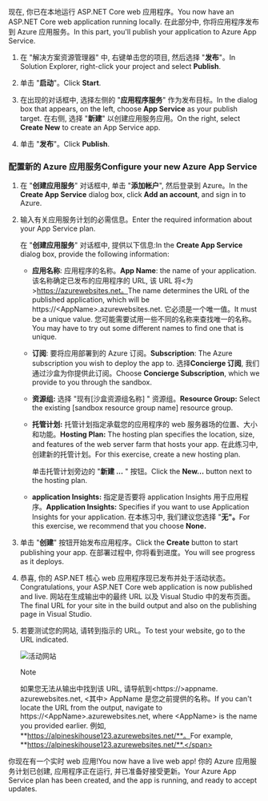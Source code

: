 <span data-ttu-id="a941a-101">现在, 你已在本地运行 ASP.NET Core web 应用程序。</span><span class="sxs-lookup"><span data-stu-id="a941a-101">You now have an ASP.NET Core web application running locally.</span></span> <span data-ttu-id="a941a-102">在此部分中, 你将应用程序发布到 Azure 应用服务。</span><span class="sxs-lookup"><span data-stu-id="a941a-102">In this part, you'll publish your application to Azure App Service.</span></span>

1. <span data-ttu-id="a941a-103">在 "解决方案资源管理器" 中, 右键单击您的项目, 然后选择 "**发布**"。</span><span class="sxs-lookup"><span data-stu-id="a941a-103">In Solution Explorer, right-click your project and select **Publish**.</span></span>

1. <span data-ttu-id="a941a-104">单击 "**启动**"。</span><span class="sxs-lookup"><span data-stu-id="a941a-104">Click **Start**.</span></span>

1. <span data-ttu-id="a941a-105">在出现的对话框中, 选择左侧的 "**应用程序服务**" 作为发布目标。</span><span class="sxs-lookup"><span data-stu-id="a941a-105">In the dialog box that appears, on the left, choose **App Service** as your publish target.</span></span>  <span data-ttu-id="a941a-106">在右侧, 选择 "**新建**" 以创建应用服务应用。</span><span class="sxs-lookup"><span data-stu-id="a941a-106">On the right, select **Create New** to create an App Service app.</span></span>

1. <span data-ttu-id="a941a-107">单击 "**发布**"。</span><span class="sxs-lookup"><span data-stu-id="a941a-107">Click **Publish**.</span></span>

### <a name="configure-your-new-azure-app-service"></a><span data-ttu-id="a941a-108">配置新的 Azure 应用服务</span><span class="sxs-lookup"><span data-stu-id="a941a-108">Configure your new Azure App Service</span></span>

1. <span data-ttu-id="a941a-109">在 "**创建应用服务**" 对话框中, 单击 "**添加帐户**", 然后登录到 Azure。</span><span class="sxs-lookup"><span data-stu-id="a941a-109">In the **Create App Service** dialog box, click **Add an account**, and sign in to Azure.</span></span>

1. <span data-ttu-id="a941a-110">输入有关应用服务计划的必需信息。</span><span class="sxs-lookup"><span data-stu-id="a941a-110">Enter the required information about your App Service plan.</span></span>

    <span data-ttu-id="a941a-111">在 "**创建应用服务**" 对话框中, 提供以下信息:</span><span class="sxs-lookup"><span data-stu-id="a941a-111">In the **Create App Service** dialog box, provide the following information:</span></span>

    - <span data-ttu-id="a941a-112">**应用名称**: 应用程序的名称。</span><span class="sxs-lookup"><span data-stu-id="a941a-112">**App Name**: the name of your application.</span></span>  <span data-ttu-id="a941a-113">该名称确定已发布的应用程序的 URL, 该 URL 将&lt;为&gt;https://azurewebsites.net。</span><span class="sxs-lookup"><span data-stu-id="a941a-113">The name determines the URL of the published application, which will be https://&lt;AppName&gt;.azurewebsites.net.</span></span> <span data-ttu-id="a941a-114">它必须是一个唯一值。</span><span class="sxs-lookup"><span data-stu-id="a941a-114">It must be a unique value.</span></span> <span data-ttu-id="a941a-115">您可能需要试用一些不同的名称来查找唯一的名称。</span><span class="sxs-lookup"><span data-stu-id="a941a-115">You may have to try out some different names to find one that is unique.</span></span>

    - <span data-ttu-id="a941a-116">**订阅**: 要将应用部署到的 Azure 订阅。</span><span class="sxs-lookup"><span data-stu-id="a941a-116">**Subscription**: The Azure subscription you wish to deploy the app to.</span></span> <span data-ttu-id="a941a-117">选择**Concierge 订阅**, 我们通过沙盒为你提供此订阅。</span><span class="sxs-lookup"><span data-stu-id="a941a-117">Choose **Concierge Subscription**, which we provide to you through the sandbox.</span></span>

    - <span data-ttu-id="a941a-118">**资源组:** 选择 "现有<rgn>[沙盒资源组名称]</rgn> " 资源组。</span><span class="sxs-lookup"><span data-stu-id="a941a-118">**Resource Group:** Select the existing <rgn>[sandbox resource group name]</rgn> resource group.</span></span>

    - <span data-ttu-id="a941a-119">**托管计划:** 托管计划指定承载您的应用程序的 web 服务器场的位置、大小和功能。</span><span class="sxs-lookup"><span data-stu-id="a941a-119">**Hosting Plan:** The hosting plan specifies the location, size, and features of the web server farm that hosts your app.</span></span>  <span data-ttu-id="a941a-120">在此练习中, 创建新的托管计划。</span><span class="sxs-lookup"><span data-stu-id="a941a-120">For this exercise, create a new hosting plan.</span></span>

        <span data-ttu-id="a941a-121">单击托管计划旁边的 "**新建 ...** " 按钮。</span><span class="sxs-lookup"><span data-stu-id="a941a-121">Click the **New...** button next to the hosting plan.</span></span>

    - <span data-ttu-id="a941a-122">**application Insights:** 指定是否要将 application Insights 用于应用程序。</span><span class="sxs-lookup"><span data-stu-id="a941a-122">**Application Insights:** Specifies if you want to use Application Insights for your application.</span></span> <span data-ttu-id="a941a-123">在本练习中, 我们建议您选择 "**无"。**</span><span class="sxs-lookup"><span data-stu-id="a941a-123">For this exercise, we recommend that you choose **None.**</span></span>

1. <span data-ttu-id="a941a-124">单击 "**创建**" 按钮开始发布应用程序。</span><span class="sxs-lookup"><span data-stu-id="a941a-124">Click the **Create** button to start publishing your app.</span></span> <span data-ttu-id="a941a-125">在部署过程中, 你将看到进度。</span><span class="sxs-lookup"><span data-stu-id="a941a-125">You will see progress as it deploys.</span></span>

1. <span data-ttu-id="a941a-126">恭喜, 你的 ASP.NET 核心 web 应用程序现已发布并处于活动状态。</span><span class="sxs-lookup"><span data-stu-id="a941a-126">Congratulations, your ASP.NET Core web application is now published and live.</span></span> <span data-ttu-id="a941a-127">网站在生成输出中的最终 URL 以及 Visual Studio 中的发布页面。</span><span class="sxs-lookup"><span data-stu-id="a941a-127">The final URL for your site in the build output and also on the publishing page in Visual Studio.</span></span>

1. <span data-ttu-id="a941a-128">若要测试您的网站, 请转到指示的 URL。</span><span class="sxs-lookup"><span data-stu-id="a941a-128">To test your website, go to the URL indicated.</span></span>

    ![活动网站](../media/5-WebPageLive.png)

    > [!NOTE]
    > <span data-ttu-id="a941a-130">如果您无法从输出中找到该 URL, 请导航到&lt;https://&gt;appname. azurewebsites.net, &lt;其中&gt; AppName 是您之前提供的名称。</span><span class="sxs-lookup"><span data-stu-id="a941a-130">If you can't locate the URL from the output, navigate to https://&lt;AppName&gt;.azurewebsites.net, where &lt;AppName&gt; is the name you provided earlier.</span></span> <span data-ttu-id="a941a-131">例如, **https://alpineskihouse123.azurewebsites.net/**。</span><span class="sxs-lookup"><span data-stu-id="a941a-131">For example, **https://alpineskihouse123.azurewebsites.net/**.</span></span>

<span data-ttu-id="a941a-132">你现在有一个实时 web 应用!</span><span class="sxs-lookup"><span data-stu-id="a941a-132">You now have a live web app!</span></span> <span data-ttu-id="a941a-133">你的 Azure 应用服务计划已创建, 应用程序正在运行, 并已准备好接受更新。</span><span class="sxs-lookup"><span data-stu-id="a941a-133">Your Azure App Service plan has been created, and the app is running, and ready to accept updates.</span></span>
  